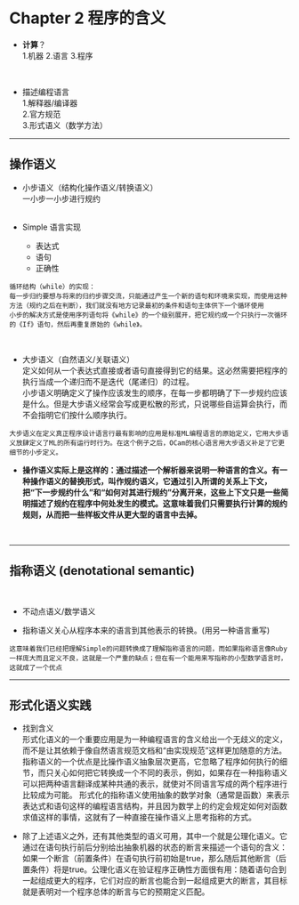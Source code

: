 # Chapter 2 程序的含义
- **计算**？  
	1.机器 
	2.语言 
	3.程序  
<br>

- 描述编程语言  
	1.解释器/编译器	
	2.官方规范  
	3.形式语义（数学方法）
---


操作语义
---
- 小步语义（结构化操作语义/转换语义）  
	一小步一小步进行规约  
	<br>
	
	
- Simple 语言实现  
	- 表达式  
	- 语句
	- 正确性
	

>
	循环结构（while）的实现：
	每一步归约要想与将来的归约步骤交流，只能通过产生一个新的语句和环境来实现，而使用这种方法（规约之后在判断），我们就没有地方记录最初的条件和语句主体供下一个循环使用  
	小步的解决方式是使用序列语句将《while》的一个级别展开，把它规约成一个只执行一次循环的《If》语句，然后再重复原始的《while》。


<br>
   
- 大步语义（自然语义/关联语义）  
	定义如何从一个表达式直接或者语句直接得到它的结果。这必然需要把程序的执行当成一个递归而不是迭代（尾递归）的过程。	
	小步语义明确定义了操作应该发生的顺序，在每一步都明确了下一步规约应该是什么。但是大步语义经常会写成更松散的形式，只说哪些自运算会执行，而不会指明它们按什么顺序执行。
	
>
	大步语义在定义真正程序设计语言行最有影响的应用是标准ML编程语言的原始定义，它用大步语义放肆定义了ML的所有运行时行为。在这个例子之后，OCam的核心语言用大步语义补足了它更细节的小步定义。

	
-  **操作语义实际上是这样的：通过描述一个解析器来说明一种语言的含义。有一种操作语义的替换形式，叫作规约语义，它通过引入所谓的关系上下文，把“下一步规约什么”和“如何对其进行规约”分离开来，这些上下文只是一些简明描述了规约在程序中何处发生的模式。这意味着我们只需要执行计算的规约规则，从而把一些样板文件从更大型的语言中去掉。**

<br>

 
 ---
 
 
指称语义 (denotational semantic)
---

<br>

- 不动点语义/数学语义

- 指称语义关心从程序本来的语言到其他表示的转换。(用另一种语言重写)

>
	这意味着我们已经把理解Simple的问题转换成了理解指称语言的问题，而如果指称语言像Ruby一样庞大而且定义不良，这就是一个严重的缺点；但在有一个能用来写指称的小型数学语言时，这就成了一个优点
 
 
---
 
形式化语义实践
---
 
- 找到含义  
	形式化语义的一个重要应用是为一种编程语言的含义给出一个无歧义的定义，而不是让其依赖于像自然语言规范文档和“由实现规范”这样更加随意的方法。  
	指称语义的一个优点是比操作语义抽象层次更高，它忽略了程序如何执行的细节，而只关心如何把它转换成一个不同的表示，例如，如果存在一种指称语义可以把两种语言翻译成某种共通的表示，就使对不同语言写成的两个程序进行比较成为可能。
	形式化的指称语义使用抽象的数学对象（通常是函数）来表示表达式和语句这样的编程语言结构，并且因为数学上的约定会规定如何对函数求值这样的事情，这就有了一种直接在操作语义上思考指称的方式。
 
 
 - 除了上述语义之外，还有其他类型的语义可用，其中一个就是公理化语义。它通过在语句执行前后分别给出抽象机器的状态的断言来描述一个语句的含义：如果一个断言（前置条件）在语句执行前初始是true，那么随后其他断言（后置条件）将是true。公理化语义在验证程序正确性方面很有用：随着语句合到一起组成更大的程序，它们对应的断言也能合到一起组成更大的断言，其目标就是表明对一个程序总体的断言与它的预期定义匹配。
 
 
 
 
 
 
 
 
 
 
 
 
 
 
 
 
 
 
 
 